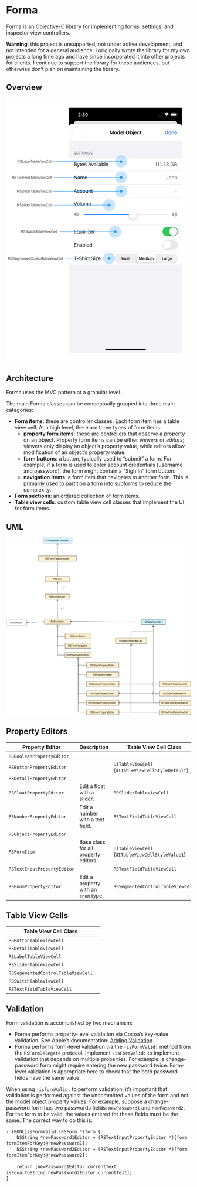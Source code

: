 # Forma

Forma is an Objective-C library for implementing forms, settings, and inspector view controllers.

**Warning**: this project is unsupported, not under active development, and not intended for a general audience. I originally wrote the library for my own projects a long time ago and have since incorporated it into other projects for clients. I continue to support the library for these audiences, but otherwise don’t plan on maintaining the library.

## Overview

![Overview](README.assets/Overview.svg)

## Architecture

Forma uses the MVC pattern at a granular level.

The main Forma classes can be conceptually grouped into three main categories:

- **Form items**: these are controller classes. Each form item has a table view cell. At a high level, there are three types of form items:
  - **property form items**: these are controllers that observe a property on an object. Property form items can be either *viewers* or *editors*; viewers only display an object’s property value, while editors allow modification of an object’s property value.
  - **form buttons**: a button, typically used to “submit” a form. For example, if a form is used to enter account credentials (username and password), the form might contain a “Sign In” form button.
  - **navigation items**: a form item that navigates to another form. This is primarily used to partition a form into subforms to reduce the complexity.
- **Form sections**: an ordered collection of form items.
- **Table view cells**: custom table view cell classes that implement the UI for form items.

## UML

![UML](README.assets/Forma%20UML.svg)

## Property Editors

| Property Editor             | Description                          | Table View Cell Class                             |
| --------------------------- | ------------------------------------ | ------------------------------------------------- |
| `RSBooleanPropertyEditor`   |                                      |                                                   |
| `RSButtonPropertyEditor`    |                                      | `UITableViewCell` (`UITableViewCellStyleDefault`) |
| `RSDetailPropertyEditor`    |                                      |                                                   |
| `RSFloatPropertyEditor`     | Edit a float with a slider.          | `RSSliderTableViewCell`                           |
| `RSNumberPropertyEditor`    | Edit a number with a text field.     | `RSTextFieldTableViewCell`                        |
| `RSObjectPropertyEditor`    |                                      |                                                   |
| `RSFormItem`          | Base class for all property editors. | `UITableViewCell` (`UITableViewCellStyleValue1`)  |
| `RSTextInputPropertyEditor` |                                      | `RSTextFieldTableViewCell`                        |
| `RSEnumPropertyEditor` | Edit a property with an `enum` type. | `RSSegmentedControlTableViewCell` |

## Table View Cells

| Table View Cell Class              |      |
| ---------------------------------- | ---- |
| `RSButtonTableViewCell`            |      |
| `RSDetailTableViewCell`            |      |
| `RSLabelTableViewCell`             |      |
| `RSSliderTableViewCell`            |      |
| `RSSegementedControlTableViewCell` |      |
| `RSSwitchTableViewCell`            |      |
| `RSTextFieldTableViewCell`         |      |

## Validation

Form validation is accomplished by two mechanism:

- Forma performs property-level validation via Cocoa’s key-value validation. See Apple’s documentation: [Adding Validation](https://developer.apple.com/library/archive/documentation/Cocoa/Conceptual/KeyValueCoding/Validation.html).
- Forma performs form-level validation via the `-isFormValid:` method from the `RSFormDelegate` protocol. Implement `-isFormValid:` to implement validation that depends on multiple properties. For example, a change-password form might require entering the new password twice. Form-level validation is appropriate here to check that the both password fields have the same value.

When using `-isFormValid:` to perform validation, it’s important that validation is performed against the uncommitted values of the form and not the model object property values. For example, suppose a change-password form has two passwords fields: `newPassword1` and `newPassword2`. For the form to be valid, the values entered for these fields must be the same. The correct way to do this is:

```objc
- (BOOL)isFormValid:(RSForm *)form {
	NSString *newPassword1Editor = (RSTextInputPropertyEditor *)[form formItemForKey:@"newPassword1];
	NSString *newPassword2Editor = (RSTextInputPropertyEditor *)[form formItemForKey:@"newPassword2];

	return [newPassword1Editor.currentText isEqualToString:newPassword2Editor.currentText];
}
```

